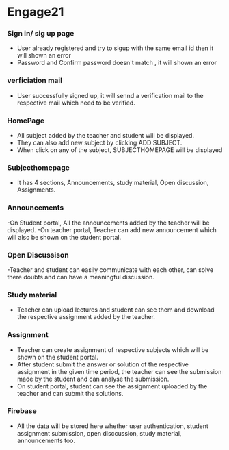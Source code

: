 # Engage21

### Sign in/ sig up page
- User already registered and try to sigup with the same email id then it will shown an error
- Password and Confirm password doesn't match ,  it will shown an error

### verficiation mail
- User successfully signed up, it will sennd a verification mail to the respective mail which need to be verified.

### HomePage
- All subject added by the teacher and student will be displayed.
- They can also add new subject by clicking ADD SUBJECT.
- When click on any of the subject, SUBJECTHOMEPAGE will be displayed

### Subjecthomepage
- It has 4 sections, Announcements, study material, Open discussion, Assignments.

### Announcements
-On Student portal, All the announcements added by the teacher will be displayed.
-On teacher portal, Teacher can add new announcement which will also be shown on the student portal.

### Open Discussison
-Teacher and student can easily communicate with each other, can solve there doubts and can have a meaningful discussion.

### Study material
- Teacher can upload lectures and student can see them and download the respective assignment added by the teacher.

### Assignment
- Teacher can create assignment of respective subjects which will be shown on the student portal.
- After student submit the answer or solution of the respective assignment in the given time period, the teacher can see the submission made by the student and can analyse the submission.
- On student portal, student can see the assignment uploaded by the teacher and can submit the solutions.

### Firebase
- All the data will be stored here whether user authentication, student assignment submission, open disccussion, study material, announcements too.
